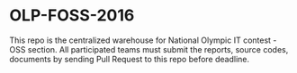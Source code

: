 # OLP-FOSS-2016
This repo is the centralized warehouse for National Olympic IT contest - OSS section. All participated teams must submit the reports, source codes, documents by sending Pull Request to this repo before deadline.
